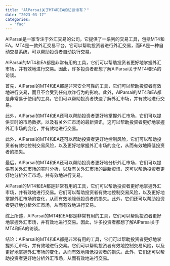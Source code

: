 ```yaml
---
title: "AlParsai关于MT4和EA的访谈谁有？"
date: "2023-03-17"
categories: 
  - "faq"
---
```


AlParsai是一家专注于外汇交易的公司，它提供了一系列的交易工具，包括MT4和EA。MT4是一款外汇交易平台，它可以帮助投资者进行外汇交易，而EA是一种自动交易系统，可以帮助投资者自动执行交易。

AlParsai的MT4和EA都是非常有用的工具，它们可以帮助投资者更好地掌握外汇市场，并有效地进行交易。因此，许多投资者都想了解AlParsai关于MT4和EA的访谈。

首先，AlParsai的MT4和EA都是非常安全可靠的工具，它们可以帮助投资者有效地进行交易，而且不会受到任何欺诈行为的影响。此外，AlParsai的MT4和EA都是非常易于使用的工具，它们可以帮助投资者快速了解外汇市场，并有效地进行交易。

此外，AlParsai的MT4和EA还可以帮助投资者更好地掌握外汇市场，它们可以提供实时的市场数据，以及有关外汇市场的最新资讯，这可以帮助投资者更好地掌握外汇市场的变化，并有效地进行交易。

此外，AlParsai的MT4和EA还可以帮助投资者更好地控制风险，它们可以帮助投资者有效地控制交易风险，以及更好地掌握外汇市场的变化，从而有效地降低投资者的损失。

最后，AlParsai的MT4和EA还可以帮助投资者更好地分析外汇市场，它们可以提供有关外汇市场的实时分析，以及有关外汇市场的最新资讯，这可以帮助投资者更好地分析外汇市场，并有效地进行交易。

AlParsai的MT4和EA都是非常有用的工具，它们可以帮助投资者更好地掌握外汇市场，并有效地进行交易。它们可以帮助投资者有效地控制交易风险，以及更好地掌握外汇市场的变化，从而有效地降低投资者的损失。此外，它们还可以帮助投资者更好地分析外汇市场，从而有效地进行交易。

综上所述，AlParsai的MT4和EA都是非常有用的工具，它们可以帮助投资者更好地掌握外汇市场，并有效地进行交易。因此，许多投资者都想了解AlParsai关于MT4和EA的访谈。

结论：AlParsai的MT4和EA都是非常有用的工具，它们可以帮助投资者更好地掌握外汇市场，并有效地进行交易。它们可以帮助投资者有效地控制交易风险，以及更好地掌握外汇市场的变化，从而有效地降低投资者的损失。此外，它们还可以帮助投资者更好地分析外汇市场，从而有效地进行交易。
